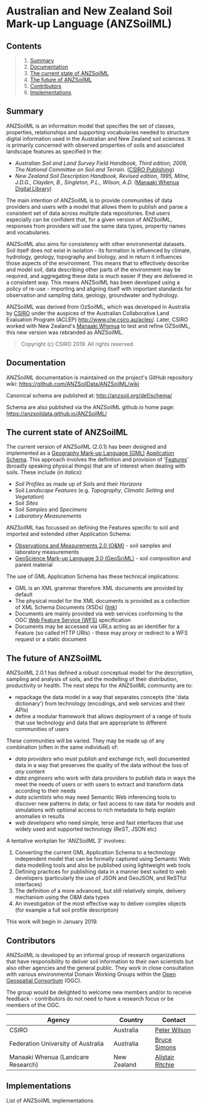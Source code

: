 # Australian and New Zealand Soil Mark-up Language (ANZSoilML)

## Contents
> 1. [Summary](#Summary)
> 2. [Documentation](#Documentation)
> 3. [The current state of ANZSoilML](#The-current-state-of-ANZSoilML)
> 4. [The future of ANZSoilML](#The-future-of-ANZSoilML)
> 5. [Contributors](#Contributors)
> 6. [Implementations](#Implementations)

## Summary
ANZSoilML is an information model that specifies the set of classes, properties, relationships and supporting
vocabularies needed to structure digital information used in the Australian and New Zealand soil sciences. It is
primarily concerned with observed properties of soils and associated landscape features as specified in the:
- _Australian Soil and Land Survey Field Handbook, Third edition, 2009, The National Committee on Soil and Terrain._
([CSIRO Publishing](https://www.publish.csiro.au/book/5230/))
- _New Zealand Soil Description Handbook, Revised edition, 1995, Milne, J.D.G., Clayden, B., Singleton, P.L., Wilson,
A.D._ ([Manaaki Whenua Digital Library](http://digitallibrary.landcareresearch.co.nz/cdm/ref/collection/p20022coll14/id/79))

The main intention of ANZSoilML is to provide communities of data providers and users with a model that allows them to
publish and parse a consistent set of data across multiple data repositories. End users especially can be confident
that, for a given version of ANZSoilML, responses from providers will use the same data types, propertiy names and
vocabularies.

ANZSoilML also aims for consistency with other environmental datasets. Soil itself does not exist in isolation - its
formation is influenced by climate, hydrology, geology, topography and biology, and in return it influences those
aspects of the environment. This means that to effectively describe and model soil, data describing other parts of the
environment may be required, and aggregating these data is much easier if they are delivered in a consistent way. This
means ANZSoilML has been developed using a policy of re-use - importing and aligning itself with important standards
for observation and sampling data, geology, groundwater and hydrology.

ANZSoilML was derived from OzSoilML, which was developed in Australia by [CSIRO](https://www.csiro.au/) under the
auspices of the Australian Collaborative Land Evaluation Program (ACLEP) http://www.clw.csiro.au/aclep/. Later, CSIRO
worked with New Zealand's [Manaaki Whenua](https://www.landcareresearch.co.nz) to test and refine OZSoilML, this new
version was rebranded as ANZSoilML.

> Copyright (c) CSIRO 2019. All rights reserved.

## Documentation
ANZSoilML documentation is maintained on the project's GitHub repository wiki: https://github.com/ANZSoilData/ANZSoilML/wiki

Canonical schema are published at: http://anzsoil.org/def/schema/

Schema are also published via the ANZSoilML github.io home page: https://anzsoildata.github.io/ANZSoilML/

## The current state of ANZSoilML
The current version of ANZSoilML (2.0.1) has been designed and implemented as a
[Geography Mark-up Language (GML)](https://en.wikipedia.org/wiki/Geography_Markup_Language) [Application Schema](https://en.wikipedia.org/wiki/Geography_Markup_Language#Application_schema).
This approach involves the definition and provision of '[Features](https://en.wikipedia.org/wiki/Geography_Markup_Language#Features)'
(broadly speaking physical things) that are of interest when dealing with soils. These include (in _italics_):
- _Soil Profiles_ as made up of _Soils_ and their _Horizons_
- Soil _Landscape Features_ (e.g. _Topography_, _Climatic Setting_ and _Vegetation_)
- Soil _Sites_
- Soil _Samples_ and _Specimens_
- _Laboratory Measurements_

ANZSoilML has focussed on defining the Features specific to soil and imported and extended other Application Schema:
- [Observations and Measurements 2.0 (O&M)](https://en.wikipedia.org/wiki/Observations_and_Measurements) - soil samples
and laboratory measurements
- [GeoScience Mark-up Language 3.0 (GeoSciML)](https://en.wikipedia.org/wiki/GeoSciML) - soil composition and parent
material

The use of GML Application Schema has these technical implications:
- GML is an XML grammar therefore XML documents are provided by default
- The physical model for the XML documents is provided as a collection of XML Schema Documents (XSDs)
([link](http://anzsoil.org/def/schema/))
- Documents are mainly provided via web services conforming to the OGC [Web Feature Service (WFS)](https://en.wikipedia.org/wiki/Web_Feature_Service)
specification
- Documents may be accessed via URLs acting as an identifier for a Feature (so called HTTP URIs) - these may proxy or
redirect to a WFS request or a static document

## The future of ANZSoilML
ANZSoilML 2.0.1 has defined a robust conceptual model for the description, sampling and analysis of soils, and the
modelling of their distribution, productivity or health. The next steps for the ANZSoilML community are to:
- repackage the data model in a way that separates concepts (the 'data dictionary') from technology (encodings, and
web services and their APIs)
- define a modular framework that allows deployment of a range of tools that use technology and data that are
appropriate to different communities of users

These communities will be varied. They may be made up of any combination (often in the same individual) of:
-  _data providers_ who must publish and exchange rich, well documented data in a way that preserves the quality of the
data without the loss of _any_ content
- _data engineers_ who work with data providers to publish data in ways the meet the needs of users or with users to
extract and transform data according to their needs
- _data scientists_ who may need Semantic Web inferencing tools to discover new patterns in data; or fast access to raw
data for models and simulations with optional access to rich metadata to help explain anomalies in results
- _web developers_ who need simple, terse and fast interfaces that use widely used and supported technology (ReST, JSON
 etc)

A tentative workplan for 'ANZSoilML 3' involves:
1. Converting the current GML Application Schema to a technology independent model that can be formally captured using
Semantic Web data modelling tools and also be published using lightweight web tools
2. Defining practices for publishing data in a manner best suited to web developers (particularly the use of JSON and
GeoJSON, and ReSTful interfaces)
3. The definition of a more advanced, but still relatively simple, delivery mechanism using the O&M data types
4. An investigation of the most effective way to deliver complex objects (for example a full soil profile description)

This work will begin in January 2019.

## Contributors
ANZSoilML is developed by an informal group of research organizations that have responsibility to deliver soil
information to their own scientists but also other agencies and the general public. They work in close consultation with
various environmental Domain Working Groups within the [Open Geospatial Consortium](https://www.opengeospatial.org/)
(OGC).

The group would be delighted to welcome new members and/or to receive feedback - contributors do not need to have a
research focus or be members of the OGC.

| Agency | Country | Contact |
| ------ | ------- | ------- |
| CSIRO | Australia | [Peter Wilson](https://people.csiro.au/w/p/peter-wilson) |
| Federation University of Australia | Australia | [Bruce Simons](http://www.cerdi.edu.au/cb_pages/staff.php#bruce_simons) |
| Manaaki Whenua (Landcare Research) | New Zealand | [Alistair Ritchie](https://www.landcareresearch.co.nz/about/people/staff-details?id=cml0Y2hpZWE=) |


## Implementations
List of ANZSoilML implementations